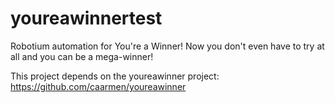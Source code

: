 youreawinnertest
================

Robotium automation for You're a Winner!  Now you don't even have to try at all and you can be a mega-winner!

This project depends on the youreawinner project: https://github.com/caarmen/youreawinner
